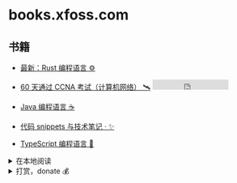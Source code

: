 # books.xfoss.com

## 书籍

- [最新：Rust 编程语言 ⚙️](https://rust-lang.xfoss.com/)


- [60 天通过 CCNA 考试（计算机网络） 🛰️](https://ccna60d.xfoss.com) <iframe src="https://ghbtns.com/github-btn.html?user=gnu4cn&repo=ccna60d&type=star&count=true" frameborder="0" scrolling="0" width="150" height="20" title="GitHub"></iframe>


- [Java 编程语言 ☕️](https://java.xfoss.com/)


- [代码 snippets 与技术笔记 · ✨](https://snippets.xfoss.com/)


- [TypeScript 编程语言 📃](https://ts.xfoss.com/)


<details>

<summary>在本地阅读</summary>

在本地阅读本书，先将对应书本的代码仓库克隆到本地，并需要安装 `mdbook` 程序。根据操作系统的不同，安装 `mdbook` 程序有所不同。


### 在 Linux 系统上

```console
$ curl --proto '=https' --tlsv1.2 -sSf https://sh.rustup.rs | sh
$ cargo install mdbook
```

### 在 Windows 上

```powershell
# 在 "Administrator: Windows Powershell" 中，先安装 choco
> Set-ExecutionPolicy Bypass -Scope Process -Force; [System.Net.ServicePointManager]::SecurityProtocol = [System.Net.ServicePointManager]::SecurityProtocol -bor 3072; iex ((New-Object System.Net.WebClient).DownloadString('https://community.chocolatey.org/install.ps1'))
# 经由 choco 安装 msys2
> choco install -y msys2
```

```console
# 在 msys2 中安装 mdbook
$ pacman -S mingw-w64-x86_64-mdbook
```

安装好 `mdbook` 后, 带一些命令行参数和开关运行服务器：

```console
$ mdbook serve ~/ccna60d -p 8080 -n 127.0.0.1 --open
```

> 注：当在 Windows 系统上时，咱们要在 `msys2` 的终端窗口中运行此命令。

此时，将在操作系统的默认浏览器中，打开本书。

</details>



<details>
    <summary>打赏，donate 💰</summary>

>
> **为何要打赏**？
>
> 由于 xfoss.com 运营需要一点开支（每年大概 ￥500）。所以如果你觉得这里的内容有帮助，那么请通过下列渠道进行打赏。
>
> 也欢迎向这个代码仓库: [gnu4cn/buy-me-a-coffee](https://github.com/gnu4cn/buy-me-a-coffee) 提交 PR，加入你想加入的内容。我经过考虑后，可合并 PR。由于此网站内容会定时同步那个代码仓库的内容，因此合并的 PRs 将接近实时显示出来。
>
>



![支付宝-Alipay: laxers@gmail.com](alipay-laxers.png)

*支付宝 - Alipay，扫码付款*




![微信支付-WeChat Pay: xfoss-com](wechat-pay-lenny.png)

*微信支付 - WeChat Pay, 扫码付款*


</details>


